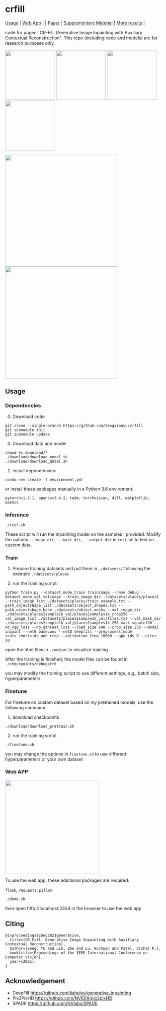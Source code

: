 # crfill

[Usage](#basic-usage) | [Web App](#web-app) | | [Paper](https://arxiv.org/pdf/2011.12836.pdf) | [Supplementary Material](https://maildluteducn-my.sharepoint.com/:b:/g/personal/zengyu_mail_dlut_edu_cn/Eda8Q_v7OSNMj0nr2iG7TmABvxLOtAPwVDdk5mjl7c-IFw?e=Cvki0I) | [More results](viscmp.md) |

code for paper ``CR-Fill: Generative Image Inpainting with Auxiliary Contextual Reconstruction". This repo (including code and models) are for research purposes only. 

<img src="https://s3.ax1x.com/2020/11/27/DrVxIO.png" width="160"> <img src="https://s3.ax1x.com/2020/11/27/DrZ9RH.png" width="160"> 
<img src="https://s3.ax1x.com/2020/11/27/DrZlyn.png" width="160"> <img src="https://s3.ax1x.com/2020/11/27/DrZGwV.png" width="160"> 

<img src="https://s3.ax1x.com/2020/11/27/DrZtFU.png" width="360"> <img src="https://s3.ax1x.com/2020/11/27/DrZdSJ.png" width="360"> 

## Usage

### Dependencies
0. Download code
```
git clone --single-branch https://github.com/zengxianyu/crfill
git submodule init
git submodule update
```

0. Download data and model
```
chmod +x download/*
./download/download_model.sh
./download/download_datal.sh
```

1. Install dependencies:
```
conda env create -f environment.yml
```
or install these packages manually in a Python 3.6 enviroment: 

```pytorch=1.3.1, opencv=3.4.2, tqdm, torchvision, dill, matplotlib, opencv```


### Inference

```
./test.sh
```

These script will run the inpainting model on the samples I provided. Modify the options ```--image_dir, --mask_dir, --output_dir``` in ```test.sh``` to test on custom data. 

### Train
1. Prepare training datasets and put them in ```./datasets/``` following the example ```./datasets/places```

2. run the training script:
```
python train.py --dataset_mode_train trainimage --name debug --dataset_mode_val valimage --train_image_dir ./datasets/places/places2 --train_image_list ./datasets/places/train_example.txt --path_objectshape_list ./datasets/object_shapes.txt --path_objectshape_base ./datasets/object_masks --val_image_dir ./datasets/places2sample1k_val/places2samples1k_crop256 --val_image_list ./datasets/places2sample1k_val/files.txt --val_mask_dir ./datasets/places2sample1k_val/places2samples1k_256_mask_square128 --no_vgg_loss --no_ganFeat_loss --load_size 640 --crop_size 256 --model inpaint --netG baseconv --netD deepfill --preprocess_mode scale_shortside_and_crop --validation_freq 10000 --gpu_ids 0 --niter 50
```

open the html files in ```./output``` to visualize training

After the training is finished, the model files can be found in ```./checkpoints/debugarr0```

you may modify the training script to use different settings, e.g., batch size, hyperparameters

### Finetune
For finetune on custom dataset based on my pretrained models, use the following command:
1. download checkpoints
```
./download/download_pretrain.sh
```
2. run the training script
```
./finetune.sh
```
you may change the options in ```finetune.sh``` to use different hyperparameters or your own dataset


### Web APP
<img src="https://s3.ax1x.com/2020/11/27/DrVLs1.png" width=300>

To use the web app, these additional packages are required: 

```flask```, ```requests```, ```pillow```


```
./demo.sh
```

then open http://localhost:2334 in the browser to use the web app

## Citing
```
@inproceedings{zeng2021generative,
  title={CR-Fill: Generative Image Inpainting with Auxiliary Contextual Reconstruction},
  author={Zeng, Yu and Lin, Zhe and Lu, Huchuan and Patel, Vishal M.},
  booktitle={Proceedings of the IEEE International Conference on Computer Vision},
  year={2021}
}
```

## Acknowledgement

* DeepFill https://github.com/jiahuiyu/generative_inpainting
* Pix2PixHD https://github.com/NVIDIA/pix2pixHD
* SPADE https://github.com/NVlabs/SPADE
